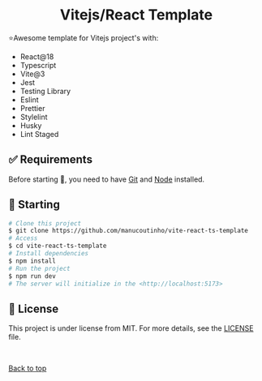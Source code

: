 <h1 align="center">Vitejs/React Template</h1>

⭐Awesome template for Vitejs project's with:

- React@18
- Typescript
- Vite@3
- Jest
- Testing Library
- Eslint
- Prettier
- Stylelint
- Husky
- Lint Staged

## :white_check_mark: Requirements

Before starting :checkered_flag:, you need to have [Git](https://git-scm.com) and [Node](https://nodejs.org/en/) installed.

## :checkered_flag: Starting

```bash
# Clone this project
$ git clone https://github.com/manucoutinho/vite-react-ts-template
# Access
$ cd vite-react-ts-template
# Install dependencies
$ npm install
# Run the project
$ npm run dev
# The server will initialize in the <http://localhost:5173>
```

## :memo: License

This project is under license from MIT. For more details, see the [LICENSE](LICENSE.md) file.

&#xa0;

<a href="#top">Back to top</a>
